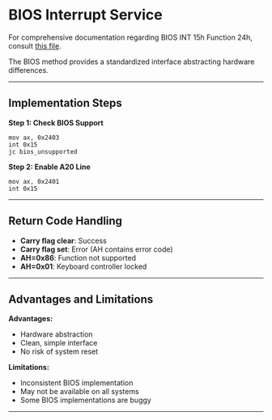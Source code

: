 # BIOS Interrupt Service

For comprehensive documentation regarding BIOS INT 15h Function 24h, consult [this file](https://github.com/TheOSDevLab/Bare-Metal-Assembly/blob/main/notes/05_bios_interrupts/int15h/README.md).

The BIOS method provides a standardized interface abstracting hardware differences.

---

## Implementation Steps

**Step 1: Check BIOS Support**

```
mov ax, 0x2403
int 0x15
jc bios_unsupported
```

**Step 2: Enable A20 Line**

```
mov ax, 0x2401
int 0x15
```

---

## Return Code Handling

- **Carry flag clear**: Success
- **Carry flag set**: Error (AH contains error code)
- **AH=0x86**: Function not supported
- **AH=0x01**: Keyboard controller locked

---

## Advantages and Limitations

**Advantages:**

- Hardware abstraction
- Clean, simple interface
- No risk of system reset

**Limitations:**

- Inconsistent BIOS implementation
- May not be available on all systems
- Some BIOS implementations are buggy

---
